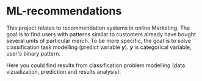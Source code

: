 # ML-recommendations

This project relates to recommendation systems in online Marketing. 
The goal is to find users with patterns similar to customers already have bought several units of particular merch. To be more specific, 
the goal is to solve classification task modelling (predict variable ***y***). ***y*** is categorical variable, user's binary pattern.

Here you could find results from classification problem modelling (data vizualization, prediction and results analysis).
